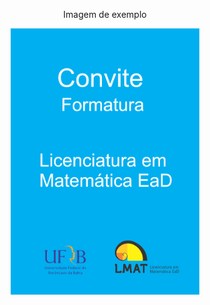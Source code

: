 

<style>
body  {
  background-image: url("../imagens/fundo.png");
}
</style>


<center>

  <p>Imagem de exemplo</p>

<img src="../imagens/capa.png" alt="Avatar" style="width:60%">


</center>